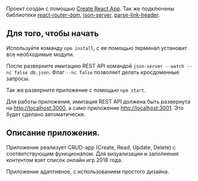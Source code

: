 Проект создан с помощью [Create React App](https://github.com/facebook/create-react-app).
Так же подключены библиотеки [react-router-dom](https://reacttraining.com/react-router/web/guides/quick-start), [json-server](https://github.com/typicode/json-server#paginate), [parse-link-header](https://github.com/thlorenz/parse-link-header).

## Для того, чтобы начать

Используйте команду `npm install`, с ее помощью терминал установит все необходимые модули.

После разверните имитацию REST API командой `json-server --watch --nc false db.json`.
Флаг `--nc false` позволяет делать кросдоменные запросы.

Так же разверните приложение с помощью `npm start`.

Для работы приложения, имитация REST API должена быть развернута на [http://localhost:3000](http://localhost:3000), а само приложение [http://localhost:3001](http://localhost:3001).
Это будет сделано автоматически.

## Описание приложения.

Приложение реализует CRUD-app (Create, Read, Update, Delete) с соответствующим функционалом.
Для визуализации и заполнения контентом взят список онлайн игр 2018 года.

Приложение адаптивное, с использованием простого дизайна.
